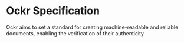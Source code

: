 # Ockr Specification
Ockr aims to set a standard for creating machine-readable and reliable documents, enabling the verification of their authenticity
